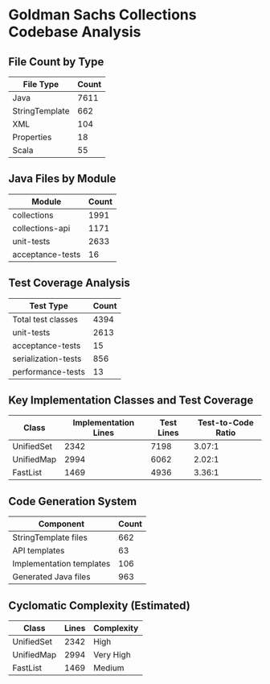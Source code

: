 # Goldman Sachs Collections Codebase Analysis

## File Count by Type
| File Type | Count |
|-----------|-------|
| Java | 7611 |
| StringTemplate | 662 |
| XML | 104 |
| Properties | 18 |
| Scala | 55 |

## Java Files by Module
| Module | Count |
|--------|-------|
| collections | 1991 |
| collections-api | 1171 |
| unit-tests | 2633 |
| acceptance-tests | 16 |

## Test Coverage Analysis
| Test Type | Count |
|-----------|-------|
| Total test classes | 4394 |
| unit-tests | 2613 |
| acceptance-tests | 15 |
| serialization-tests | 856 |
| performance-tests | 13 |

## Key Implementation Classes and Test Coverage
| Class | Implementation Lines | Test Lines | Test-to-Code Ratio |
|-------|---------------------|------------|-------------------|
| UnifiedSet | 2342 | 7198 | 3.07:1 |
| UnifiedMap | 2994 | 6062 | 2.02:1 |
| FastList | 1469 | 4936 | 3.36:1 |

## Code Generation System
| Component | Count |
|-----------|-------|
| StringTemplate files | 662 |
| API templates | 63 |
| Implementation templates | 106 |
| Generated Java files | 963 |

## Cyclomatic Complexity (Estimated)
| Class | Lines | Complexity |
|-------|-------|------------|
| UnifiedSet | 2342 | High |
| UnifiedMap | 2994 | Very High |
| FastList | 1469 | Medium |
